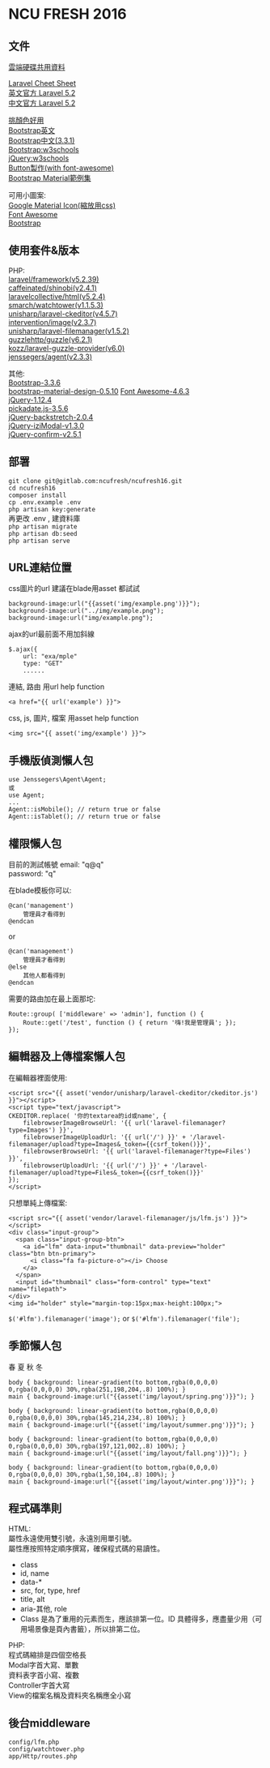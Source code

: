 # NCU FRESH 2016


## 文件

[雲端硬碟共用資料](https://drive.google.com/folderview?id=0B_ADZePg5JqlU0I3QmFGNk56aDA&usp=drive_web#grid)  

[Laravel Cheet Sheet](http://cheats.jesse-obrien.ca)  
[英文官方 Laravel 5.2](https://laravel.com/docs/5.2)  
[中文官方 Laravel 5.2](https://laravel.tw/docs/5.2)

[挑顏色好用](http://materializecss.com/color.html)  
[Bootstrap英文](http://getbootstrap.com)  
[Bootstrap中文(3.3.1)](https://kkbruce.tw/bs3/)  
[Bootstrap:w3schools](http://www.w3schools.com/bootstrap/default.asp)  
[jQuery:w3schools](http://www.w3schools.com/jquery/)  
[Button製作(with font-awesome)](http://www.plugolabs.com/twitter-bootstrap-button-generator-with-awesome-font/)  
[Bootstrap Material範例集](http://fezvrasta.github.io/bootstrap-material-design/bootstrap-elements.html)  

可用小圖案:  
[Google Material Icon(縮放用css)](https://design.google.com/icons/)  
[Font Awesome](http://fontawesome.io/icons/)  
[Bootstrap](http://getbootstrap.com/components/#glyphicons)  


## 使用套件&版本

PHP:  
[laravel/framework(v5.2.39)](https://laravel.com/docs/5.2)  
[caffeinated/shinobi(v2.4.1)](https://github.com/caffeinated/shinobi/wiki)  
[laravelcollective/html(v5.2.4)](https://laravelcollective.com/docs/5.2/html)  
[smarch/watchtower(v1.1.5.3)](https://github.com/SmarchSoftware/watchtower)  
[unisharp/laravel-ckeditor(v4.5.7)](https://github.com/UniSharp/laravel-ckeditor)  
[intervention/image(v2.3.7)](https://github.com/Intervention/image)  
[unisharp/laravel-filemanager(v1.5.2)](https://github.com/UniSharp/laravel-filemanager)  
[guzzlehttp/guzzle(v6.2.1)](https://github.com/guzzle/guzzle)  
[kozz/laravel-guzzle-provider(v6.0)](https://github.com/urakozz/laravel-guzzle)  
[jenssegers/agent(v2.3.3)](https://github.com/jenssegers/agent)

其他:  
[Bootstrap-3.3.6](http://getbootstrap.com)  
[bootstrap-material-design-0.5.10](https://github.com/FezVrasta/bootstrap-material-design)
[Font Awesome-4.6.3](http://fontawesome.io)  
[jQuery-1.12.4](http://api.jquery.com)  
[pickadate.js-3.5.6](http://amsul.ca/pickadate.js/date/)  
[jQuery-backstretch-2.0.4](https://github.com/srobbin/jquery-backstretch)  
[jQuery-iziModal-v1.3.0](http://izimodal.marcelodolce.com)  
[jQuery-confirm-v2.5.1](https://github.com/craftpip/jquery-confirm)


## 部署

`git clone git@gitlab.com:ncufresh/ncufresh16.git`  
`cd ncufresh16`  
`composer install`  
`cp .env.example .env`  
`php artisan key:generate`  
再更改 .env , 建資料庫  
`php artisan migrate`    
`php artisan db:seed`  
`php artisan serve`  


## URL連結位置

css圖片的url 建議在blade用asset 都試試  
```
background-image:url("{{asset('img/example.png')}}");
background-image:url("../img/example.png");
background-image:url("img/example.png");

```

ajax的url最前面不用加斜線  
```
$.ajax({
    url: "exa/mple"
    type: "GET"
    ......
```

連結, 路由 用url help function  
```
<a href="{{ url('example') }}">
```

css, js, 圖片, 檔案 用asset help function  
```
<img src="{{ asset('img/example') }}">
```


## 手機版偵測懶人包
```
use Jenssegers\Agent\Agent;
或
use Agent;
...
Agent::isMobile(); // return true or false
Agent::isTablet(); // return true or false
```


## 權限懶人包

目前的測試帳號
email: "q@q"  
password: "q"  

在blade模板你可以:  
```
@can('management')
    管理員才看得到
@endcan
```
or
```
@can('management')
    管理員才看得到
@else
    其他人都看得到
@endcan
```

需要的路由加在最上面那坨:  
```
Route::group( ['middleware' => 'admin'], function () {
    Route::get('/test', function () { return '嗨!我是管理員'; });
});
```


## 編輯器及上傳檔案懶人包

在編輯器裡面使用:  
```
<script src="{{ asset('vendor/unisharp/laravel-ckeditor/ckeditor.js') }}"></script>
<script type="text/javascript">
CKEDITOR.replace( '你的textarea的id或name', {
    filebrowserImageBrowseUrl: '{{ url('laravel-filemanager?type=Images') }}',
    filebrowserImageUploadUrl: '{{ url('/') }}' + '/laravel-filemanager/upload?type=Images&_token={{csrf_token()}}',
    filebrowserBrowseUrl: '{{ url('laravel-filemanager?type=Files') }}',
    filebrowserUploadUrl: '{{ url('/') }}' + '/laravel-filemanager/upload?type=Files&_token={{csrf_token()}}'
});
</script>
```
只想單純上傳檔案:  
```
<script src="{{ asset('vendor/laravel-filemanager/js/lfm.js') }}"></script>
<div class="input-group">
  <span class="input-group-btn">
    <a id="lfm" data-input="thumbnail" data-preview="holder" class="btn btn-primary">
      <i class="fa fa-picture-o"></i> Choose
    </a>
  </span>
  <input id="thumbnail" class="form-control" type="text" name="filepath">
</div>
<img id="holder" style="margin-top:15px;max-height:100px;">
```
`$('#lfm').filemanager('image');` or `$('#lfm').filemanager('file');`


## 季節懶人包
春 夏 秋 冬
```
body { background: linear-gradient(to bottom,rgba(0,0,0,0) 0,rgba(0,0,0,0) 30%,rgba(251,198,204,.8) 100%); }
main { background-image:url("{{asset('img/layout/spring.png')}}"); }

body { background: linear-gradient(to bottom,rgba(0,0,0,0) 0,rgba(0,0,0,0) 30%,rgba(145,214,234,.8) 100%); }
main { background-image:url("{{asset('img/layout/summer.png')}}"); }

body { background: linear-gradient(to bottom,rgba(0,0,0,0) 0,rgba(0,0,0,0) 30%,rgba(197,121,002,.8) 100%); }
main { background-image:url("{{asset('img/layout/fall.png')}}"); }

body { background: linear-gradient(to bottom,rgba(0,0,0,0) 0,rgba(0,0,0,0) 30%,rgba(1,50,104,.8) 100%); }
main { background-image:url("{{asset('img/layout/winter.png')}}"); }
```


## 程式碼準則
HTML:  
屬性永遠使用雙引號，永遠別用單引號。  
屬性應按照特定順序撰寫，確保程式碼的易讀性。
- class
- id, name
- data-*
- src, for, type, href
- title, alt
- aria-其他, role
- Class 是為了重用的元素而生，應該排第一位。ID 具體得多，應盡量少用（可用場景像是頁內書籤），所以排第二位。  

PHP:  
程式碼縮排是四個空格長  
Modal字首大寫、單數  
資料表字首小寫、複數  
Controller字首大寫  
View的檔案名稱及資料夾名稱應全小寫  


## 後台middleware
`config/lfm.php`  
`config/watchtower.php`  
`app/Http/routes.php`  
